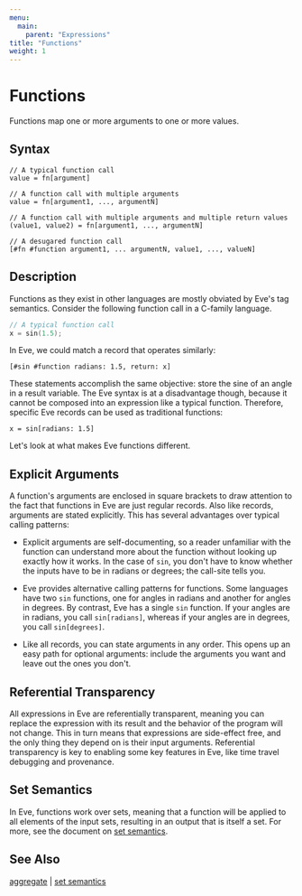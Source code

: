 ```yaml
---
menu:
  main:
    parent: "Expressions"
title: "Functions"
weight: 1
---
```


# Functions

Functions map one or more arguments to one or more values.

## Syntax

```eve
// A typical function call
value = fn[argument]

// A function call with multiple arguments
value = fn[argument1, ..., argumentN]

// A function call with multiple arguments and multiple return values
(value1, value2) = fn[argument1, ..., argumentN]

// A desugared function call
[#fn #function argument1, ... argumentN, value1, ..., valueN]
```

## Description

Functions as they exist in other languages are mostly obviated by Eve's tag semantics. Consider the following function call in a C-family language.

```c
// A typical function call
x = sin(1.5);                              
```

In Eve, we could match a record that operates similarly:

```eve
[#sin #function radians: 1.5, return: x]
```

These statements accomplish the same objective: store the sine of an angle in a result variable. The Eve syntax is at a disadvantage though, because it cannot be composed into an expression like a typical function. Therefore, specific Eve records can be used as traditional functions:

```eve
x = sin[radians: 1.5]
```

Let's look at what makes Eve functions different.

## Explicit Arguments

A function's arguments are enclosed in square brackets to draw attention to the fact that functions in Eve are just regular records. Also like records, arguments are stated explicitly. This has several advantages over typical calling patterns:

- Explicit arguments are self-documenting, so a reader unfamiliar with the function can understand more about the function without looking up exactly how it works. In the case of `sin`, you don't have to know whether the inputs have to be in radians or degrees; the call-site tells you.

- Eve provides alternative calling patterns for functions. Some languages have two `sin` functions, one for angles in radians and another for angles in degrees. By contrast, Eve has a single `sin` function. If your angles are in radians, you call `sin[radians]`, whereas if your angles are in degrees, you call `sin[degrees]`.

- Like all records, you can state arguments in any order. This opens up an easy path for optional arguments: include the arguments you want and leave out the ones you don't.

## Referential Transparency

All expressions in Eve are referentially transparent, meaning you can replace the expression with its result and the behavior of the program will not change. This in turn means that expressions are side-effect free, and the only thing they depend on is their input arguments. Referential transparency is key to enabling some key features in Eve, like time travel debugging and provenance.

## Set Semantics

In Eve, functions work over sets, meaning that a function will be applied to all elements of the input sets, resulting in an output that is itself a set. For more, see the document on [set semantics](../sets).

## See Also

[aggregate](../aggregates) | [set semantics](../sets)